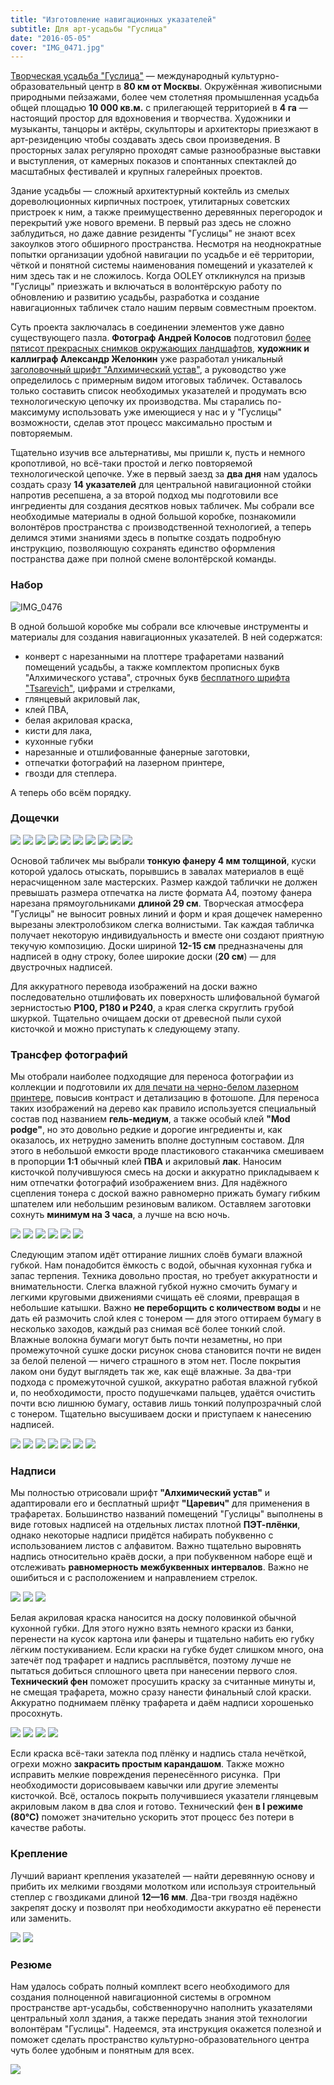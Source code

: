 ```yaml
---
title: "Изготовление навигационных указателей"
subtitle: Для арт-усадьбы "Гуслица"
date: "2016-05-05"
cover: "IMG_0471.jpg"
---
```


[Творческая усадьба "Гуслица"](/workshop/catalog/guslitsa/) — международный культурно-образовательный центр в **80 км от Москвы**. Окружённая живописными природными пейзажами, более чем столетняя промышленная усадьба общей площадью **10 000 кв.м.** с прилегающей территорией в **4 га** — настоящий простор для вдохновения и творчества. Художники и музыканты, танцоры и актёры, скульпторы и архитекторы приезжают в арт-резиденцию чтобы создавать здесь свои произведения. В просторных залах регулярно проходят самые разнообразные выставки и выступления, от камерных показов и спонтанных спектаклей до масштабных фестивалей и крупных галерейных проектов.

Здание усадьбы — сложный архитектурный коктейль из смелых дореволюционных кирпичных построек, утилитарных советских пристроек к ним, а также преимущественно деревянных перегородок и перекрытий уже нового времени. В первый раз здесь не сложно заблудиться, но даже давние резиденты "Гуслицы" не знают всех закоулков этого обширного пространства. Несмотря на неоднократные попытки организации удобной навигации по усадьбе и её территории, чёткой и понятной системы наименования помещений и указателей к ним здесь так и не сложилось. Когда OOLEY откликнулся на призыв "Гуслицы" приезжать и включаться в волонтёрскую работу по обновлению и развитию усадьбы, разработка и создание навигационных табличек стало нашим первым совместным проектом.

Суть проекта заключалась в соединении элементов уже давно существующего пазла. **Фотограф Андрей Колосов** подготовил [более пятисот прекрасных снимков окружающих ландшафтов](https://www.facebook.com/profile.php?id=1836861050&sk=photos&collection_token=1836861050%3A2305272732%3A69&set=a.10203796223626172.1073741917.1836861050&type=3), **художник и каллиграф Александр Желонкин** уже разработал уникальный [заголовочный шрифт "Алхимический устав"](https://www.facebook.com/photo.php?fbid=1518767961751813&set=a.1478078882487388.1073741833.100008558714232&type=3&theater), а руководство уже определилось с примерным видом итоговых табличек. Оставалось только составить список необходимых указателей и продумать всю технологическую цепочку их производства. Мы старались по-максимуму использовать уже имеющиеся у нас и у "Гуслицы" возможности, сделав этот процесс максимально простым и повторяемым.

Тщательно изучив все альтернативы, мы пришли к, пусть и немного кропотливой, но всё-таки простой и легко повторяемой технологической цепочке. Уже в первый заезд за **два дня** нам удалось создать сразу **14 указателей** для центральной навигационной стойки напротив ресепшена, а за второй подход мы подготовили все ингредиенты для создания десятков новых табличек. Мы собрали все необходимые материалы в одной большой коробке, познакомили волонтёров пространства с производственной технологией, а теперь делимся этими знаниями здесь в попытке создать подробную инструкцию, позволяющую сохранять единство оформления постранства даже при полной смене волонтёрской команды.

### Набор

![IMG_0476](./images/IMG_0476.jpg)

В одной большой коробке мы собрали все ключевые инструменты и материалы для создания навигационных указателей. В ней содержатся:

- конверт с нарезанными на плоттере трафаретами названий помещений усадьбы, а также комплектом прописных букв "Алхимического устава", строчных букв [бесплатного шрифта "Tsarevich"](http://mishapanfilov.ru/font_tsarevich.html), цифрами и стрелками,
- глянцевый акриловый лак,
- клей ПВА,
- белая акриловая краска,
- кисти для лака,
- кухонные губки
- нарезанные и отшлифованные фанерные заготовки,
- отпечатки фотографий на лазерном принтере,
- гвозди для степлера.

А теперь обо всём порядку.

### Дощечки

![](./images/0B03lnYKEbY.jpg)
![](./images/IMG_0340.jpg)
![](./images/IMG_0346.jpg)
![](./images/IMG_0355.jpg)
![](./images/IMG_0367.jpg)
![](./images/IMG_0369.jpg)
![](./images/IMG_0379.jpg)
![](./images/IMG_0381.jpg)
![](./images/IMG_0390.jpg)
![](./images/IMG_0392.jpg)

Основой табличек мы выбрали **тонкую фанеру 4 мм толщиной**, куски которой удалось отыскать, порывшись в завалах материалов в ещё нерасчищенном зале мастерских. Размер каждой таблички не должен превышать размера отпечатка на листе формата А4, поэтому фанера нарезана прямоугольниками **длиной 29 см**. Творческая атмосфера "Гуслицы" не выносит ровных линий и форм и края дощечек намеренно вырезаны электролобзиком слегка волнистыми. Так каждая табличка получает некоторую индивидуальность и вместе они создают приятную текучую композицию. Доски шириной **12-15 см** предназначены для надписей в одну строку, более широкие доски (**20 см**) — для двустрочных надписей.

Для аккуратного перевода изображений на доски важно последовательно отшлифовать их поверхность шлифовальной бумагой зернистостью **Р100, Р180 и Р240**, а края слегка скруглить грубой шкуркой. Тщательно очищаем доски от древесной пыли сухой кисточкой и можно приступать к следующему этапу.

### Трансфер фотографий

Мы отобрали наиболее подходящие для переноса фотографии из коллекции и подготовили их [для печати на черно-белом лазерном принтере](https://yadi.sk/d/MxtIwLqdrWnFc), повысив контраст и детализацию в фотошопе. Для переноса таких изображений на дерево как правило используется специальный состав под названием **гель-медиум**, а также особый клей **"Mod podge"**, но это довольно редкие и дорогие ингредиенты и, как оказалось, их нетрудно заменить вполне доступным составом. Для этого в небольшой емкости вроде пластикового стаканчика смешиваем в пропорции **1:1** обычный клей **ПВА** и акриловый **лак**. Наносим кисточкой получившуюся смесь на доски и аккуратно прикладываем к ним отпечатки фотографий изображением вниз. Для надёжного сцепления тонера с доской важно равномерно прижать бумагу гибким шпателем или небольшим резиновым валиком. Оставляем заготовки сохнуть **минимум на 3 часа**, а лучше на всю ночь.

![](./images/hD96WsvLsQs.jpg)
![](./images/IMG_0399.jpg)
![](./images/IMG_0401.jpg)
![](./images/IMG_0426.jpg)
![](./images/IMG_0431.jpg)
![](./images/IMG_0434.jpg)

Следующим этапом идёт оттирание лишних слоёв бумаги влажной губкой. Нам понадобится ёмкость с водой, обычная кухонная губка и запас терпения. Техника довольно простая, но требует аккуратности и внимательности. Слегка влажной губкой нужно смочить бумагу и легкими круговыми движениями счищать её слоями, превращая в небольшие катышки. Важно **не переборщить с количеством воды** и не дать ей размочить слой клея с тонером — для этого оттираем бумагу в несколько заходов, каждый раз снимая всё более тонкий слой. Влажные волокна бумаги могут быть почти незаметны, но при промежуточной сушке доски рисунок снова становится почти не виден за белой пеленой — ничего страшного в этом нет. После покрытия лаком они будут выглядеть так же, как ещё влажные. За два-три подхода с промежуточной сушкой, аккуратно работая влажной губкой и, по необходимости, просто подушечками пальцев, удаётся очистить почти всю лишнюю бумагу, оставив лишь тонкий полупрозрачный слой с тонером. Тщательно высушиваем доски и приступаем к нанесению надписей.

![](./images/IMG_0438.jpg)
![](./images/IMG_0440.jpg)
![](./images/IMG_0441.jpg)
![](./images/IMG_0444.jpg)
![](./images/IMG_0445.jpg)
![](./images/IMG_0448.jpg)
![](./images/IMG_0450.jpg)

### Надписи

Мы полностью отрисовали шрифт **"Алхимический устав"** и адаптировали его и бесплатный шрифт **"Царевич"** для применения в трафаретах. Большинство названий помещений "Гуслицы" выполнены в виде готовых надписей на отдельных листах плотной **ПЭТ-плёнки**, однако некоторые надписи придётся набирать побуквенно с использованием листов с алфавитом. Важно тщательно выровнять надпись относительно краёв доски, а при побуквенном наборе ещё и отслеживать **равномерность межбуквенных интервалов**. Важно не ошибиться и с расположением и направлением стрелок.

![](./images/icHZvmtDCww.jpg)
![](./images/IMG_0451.jpg)
![](./images/IMG_0455.jpg)

Белая акриловая краска наносится на доску половинкой обычной кухонной губки. Для этого нужно взять немного краски из банки, перенести на кусок картона или фанеры и тщательно набить ею губку лёгким постукиванием. Если краски на губке будет слишком много, она затечёт под трафарет и надпись расплывётся, поэтому лучше не пытаться добиться сплошного цвета при нанесении первого слоя. **Технический фен** поможет просушить краску за считанные минуты и, не смещая трафарета, можно сразу нанести финальный слой краски. Аккуратно поднимаем плёнку трафарета и даём надписи хорошенько просохнуть.

![](./images/IMG_0458.jpg)
![](./images/IMG_0460.jpg)
![](./images/IMG_0463.jpg)
![](./images/jtoYXctG2fU.jpg)

Если краска всё-таки затекла под плёнку и надпись стала нечёткой, огрехи можно **закрасить простым карандашом**. Также можно исправить мелкие повреждения перенесённого рисунка.  При необходимости дорисовываем кавычки или другие элементы кисточкой. Всё, осталось покрыть получившиеся указатели глянцевым акриловым лаком в два слоя и готово. Технический фен **в I режиме (80°С)** поможет значительно ускорить этот процесс без потери в качестве работы.

### Крепление

Лучший вариант крепления указателей — найти деревянную основу и прибить их мелкими гвоздями молотком или используя строительный степлер с гвоздиками длиной **12—16 мм**. Два-три гвоздя надёжно закрепят доску и позволят при необходимости аккуратно её перенести или заменить.

![](./images/IMG_0465.jpg)
![](./images/IMG_0475.jpg)

### Резюме

Нам удалось собрать полный комплект всего необходимого для создания полноценной навигационной системы в огромном пространстве арт-усадьбы, собственноручно наполнить указателями центральный холл здания, а также передать знания этой технологии волонтёрам "Гуслицы". Надеемся, эта инструкция окажется полезной и поможет сделать пространство культурно-образовательного центра чуть более удобным и понятным для всех.

![](./images/RKMor3KTDQY.jpg)
